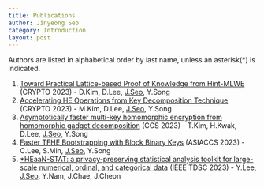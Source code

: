 ```yaml
---
title: Publications
author: Jinyeong Seo
category: Introduction
layout: post
---
```


Authors are listed in alphabetical order by last name, unless an asterisk(\*) is indicated.

1. [Toward Practical Lattice-based Proof of Knowledge from Hint-MLWE] (CRYPTO 2023) - D.Kim, D.Lee, <ins>J.Seo</ins>, Y.Song
2. [Accelerating HE Operations from Key Decomposition Technique] (CRYPTO 2023) - M.Kim, D.Lee, <ins>J.Seo</ins>, Y.Song
3. [Asymptotically faster multi-key homomorphic encryption from homomorphic gadget decomposition] (CCS 2023) - T.Kim, H.Kwak, D.Lee, <ins>J.Seo</ins>, Y.Song
4. [Faster TFHE Bootstrapping with Block Binary Keys] (ASIACCS 2023) - C.Lee, S.Min, <ins>J.Seo</ins>, Y.Song
5. [\*HEaaN-STAT: a privacy-preserving statistical analysis toolkit for large-scale numerical, ordinal, and categorical data] (IEEE TDSC 2023) - Y.Lee, <ins>J.Seo</ins>, Y.Nam, J.Chae, J.Cheon

[Toward Practical Lattice-based Proof of Knowledge from Hint-MLWE]: https://eprint.iacr.org/2023/623
[Accelerating HE Operations from Key Decomposition Technique]: https://eprint.iacr.org/2023/413
[Asymptotically faster multi-key homomorphic encryption from homomorphic gadget decomposition]: https://eprint.iacr.org/2022/347
[Faster TFHE Bootstrapping with Block Binary Keys]: https://eprint.iacr.org/2023/958
[\*HEaaN-STAT: a privacy-preserving statistical analysis toolkit for large-scale numerical, ordinal, and categorical data]: https://ieeexplore.ieee.org/abstract/document/10123977

